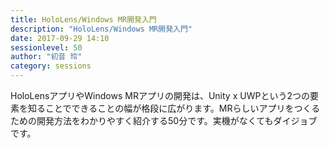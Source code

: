 ```yaml
---
title: HoloLens/Windows MR開発入門
description: "HoloLens/Windows MR開発入門"
date: 2017-09-29 14:10
sessionlevel: 50
author: "初音 玲"
category: sessions
---
```

HoloLensアプリやWindows MRアプリの開発は、Unity x UWPという2つの要素を知ることでできることの幅が格段に広がります。MRらしいアプリをつくるための開発方法をわかりやすく紹介する50分です。実機がなくてもダイジョブです。
